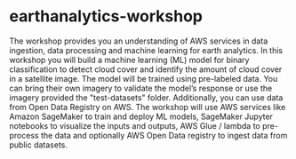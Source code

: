 # earthanalytics-workshop
The workshop provides you an understanding of AWS services in data ingestion, data processing and machine learning for earth analytics. In this workshop you will build a machine learning (ML) model for binary classification to detect cloud cover and identify the amount of cloud cover in a satellite image. The model will be trained using pre-labeled data. You can bring their own imagery to validate the model’s response or use the imagery provided the "test-datasets" folder. Additionally, you can use data from Open Data Registry on AWS. The workshop will use AWS services like Amazon SageMaker to train and deploy ML models, SageMaker Jupyter notebooks to visualize the inputs and outputs, AWS Glue / lambda to pre-process the data and optionally AWS Open Data registry to ingest data from public datasets.
